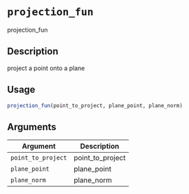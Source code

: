 # `projection_fun`

projection_fun


## Description

project a point onto a plane


## Usage

```r
projection_fun(point_to_project, plane_point, plane_norm)
```


## Arguments

Argument      |Description
------------- |----------------
`point_to_project`     |     point_to_project
`plane_point`     |     plane_point
`plane_norm`     |     plane_norm


